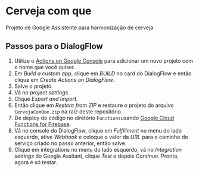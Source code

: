 # Cerveja com que
Projeto de Google Assistente para harmonização de cerveja

## Passos para o DialogFlow

1. Utilize o [Actions on Google Console](https://console.actions.google.com/) para adicionar um novo projeto com o nome que você quiser.
1. Em _Build a custom app_, clique em _BUILD_ no card do DialogFlow e então clique em _Create Actions on DialogFlow_.
1. Salve o projeto.
1. Vá no _project settings_.
1. Clique _Export and Import_.
1. Então clique em _Restore from ZIP_ e restaure o projeto do arquivo ```CervejaComQue.zip``` na raiz deste repositório.
1. De deploy do código no diretório ```Functions```usando [Google Cloud Functions for Firebase](https://firebase.google.com/docs/functions/).
1. Vá no console do DialogFlow, clique em _Fulfillment_ no menu do lado esquerdo, ative _Webhook_ e coloque o valor da _URL_ para o caminho do serviço criado no passo anterior, então salve.
1. Clique em integrations no menu do lado esquerdo, vá no _Integration settings_ do Google Assitant, clique _Test_ e depois _Continue_. Pronto, agora é só testar.
